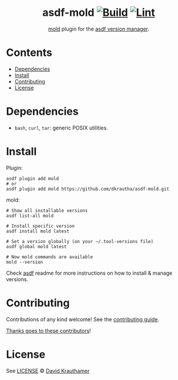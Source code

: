 <div align="center">

# asdf-mold [![Build](https://github.com/dkrautha/asdf-mold/actions/workflows/build.yml/badge.svg)](https://github.com/dkrautha/asdf-mold/actions/workflows/build.yml) [![Lint](https://github.com/dkrautha/asdf-mold/actions/workflows/lint.yml/badge.svg)](https://github.com/dkrautha/asdf-mold/actions/workflows/lint.yml)

[mold](https://github.com/rui314/mold) plugin for the [asdf version manager](https://asdf-vm.com).

</div>

# Contents

- [Dependencies](#dependencies)
- [Install](#install)
- [Contributing](#contributing)
- [License](#license)

# Dependencies

- `bash`, `curl`, `tar`: generic POSIX utilities.

# Install

Plugin:

```shell
asdf plugin add mold
# or
asdf plugin add mold https://github.com/dkrautha/asdf-mold.git
```

mold:

```shell
# Show all installable versions
asdf list-all mold

# Install specific version
asdf install mold latest

# Set a version globally (on your ~/.tool-versions file)
asdf global mold latest

# Now mold commands are available
mold --version
```

Check [asdf](https://github.com/asdf-vm/asdf) readme for more instructions on how to
install & manage versions.

# Contributing

Contributions of any kind welcome! See the [contributing guide](contributing.md).

[Thanks goes to these contributors](https://github.com/dkrautha/asdf-mold/graphs/contributors)!

# License

See [LICENSE](LICENSE) © [David Krauthamer](https://github.com/dkrautha/)
